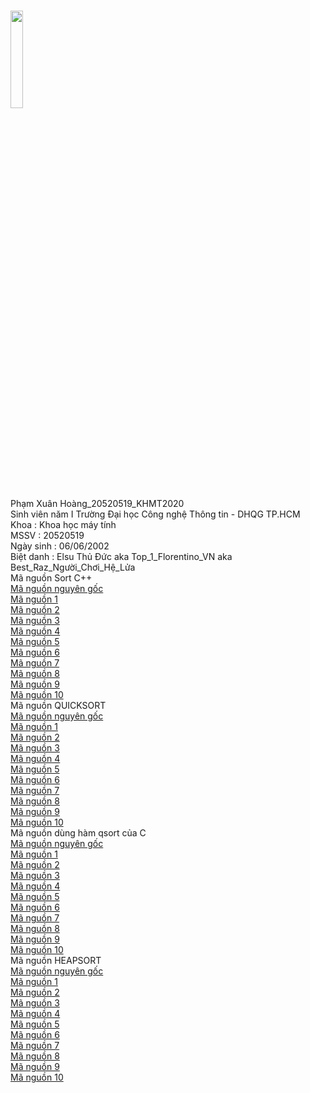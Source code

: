 <a href="https://goldenspring6622.github.io"></a> <br>
<img src="https://kenh14cdn.com/thumb_w/620/2016/14052494-1791255737752859-1715820519-n-1474280623162.jpg" width="20%" height="20%"><br>
Phạm Xuân Hoàng_20520519_KHMT2020 <br>
Sinh viên năm I Trường Đại học Công nghệ Thông tin - DHQG TP.HCM <br>
Khoa : Khoa học máy tính  <br>
MSSV : 20520519<br>
Ngày sinh : 06/06/2002 <br>
Biệt danh : Elsu Thủ Đức aka Top_1_Florentino_VN aka Best_Raz_Người_Chơi_Hệ_Lửa<br>
Mã nguồn Sort C++ <br>
<a href="Mã nguồn/Sort(C++).cpp">Mã nguồn nguyên gốc</a><br>
<a href="Dữ liệu thử nghiệm/Sort(C++)/sort1.cpp">Mã nguồn 1</a><br>
<a href="Dữ liệu thử nghiệm/Sort(C++)/sort2.cpp">Mã nguồn 2</a><br>
<a href="Dữ liệu thử nghiệm/Sort(C++)/sort3.cpp">Mã nguồn 3</a><br>
<a href="Dữ liệu thử nghiệm/Sort(C++)/sort4.cpp">Mã nguồn 4</a><br>
<a href="Dữ liệu thử nghiệm/Sort(C++)/sort5.cpp">Mã nguồn 5</a><br>
<a href="Dữ liệu thử nghiệm/Sort(C++)/sort6.cpp">Mã nguồn 6</a><br>
<a href="Dữ liệu thử nghiệm/Sort(C++)/sort7.cpp">Mã nguồn 7</a><br>
<a href="Dữ liệu thử nghiệm/Sort(C++)/sort8.cpp">Mã nguồn 8</a><br>
<a href="Dữ liệu thử nghiệm/Sort(C++)/sort9.cpp">Mã nguồn 9</a><br>
<a href="Dữ liệu thử nghiệm/Sort(C++)/sort10.cpp">Mã nguồn 10</a><br>
Mã nguồn QUICKSORT<br>
<a href="Mã nguồn/QuickSort.cpp">Mã nguồn nguyên gốc</a><br>
<a href="Dữ liệu thử nghiệm/Quicksort/QS1.cpp">Mã nguồn 1</a><br>
<a href="Dữ liệu thử nghiệm/Quicksort/QS2.cpp">Mã nguồn 2</a><br>
<a href="Dữ liệu thử nghiệm/Quicksort/QS3.cpp">Mã nguồn 3</a><br>
<a href="Dữ liệu thử nghiệm/Quicksort/QS4.cpp">Mã nguồn 4</a><br>
<a href="Dữ liệu thử nghiệm/Quicksort/QS5.cpp">Mã nguồn 5</a><br>
<a href="Dữ liệu thử nghiệm/Quicksort/QS6.cpp">Mã nguồn 6</a><br>
<a href="Dữ liệu thử nghiệm/Quicksort/QS7.cpp">Mã nguồn 7</a><br>
<a href="Dữ liệu thử nghiệm/Quicksort/QS8.cpp">Mã nguồn 8</a><br>
<a href="Dữ liệu thử nghiệm/Quicksort/QS9.cpp">Mã nguồn 9</a><br>
<a href="Dữ liệu thử nghiệm/Quicksort/QS10.cpp">Mã nguồn 10</a><br>
Mã nguồn dùng hàm qsort của C<br>
<a href="Mã nguồn/qsort.cpp">Mã nguồn nguyên gốc</a><br>
<a href="Dữ liệu thử nghiệm/qsort(C)/qsort1.c">Mã nguồn 1</a><br>
<a href="Dữ liệu thử nghiệm/qsort(C)/qsort2.c">Mã nguồn 2</a><br>
<a href="Dữ liệu thử nghiệm/qsort(C)/qsort3.c">Mã nguồn 3</a><br>
<a href="Dữ liệu thử nghiệm/qsort(C)/qsort4.c">Mã nguồn 4</a><br>
<a href="Dữ liệu thử nghiệm/qsort(C)/qsort5.c">Mã nguồn 5</a><br>
<a href="Dữ liệu thử nghiệm/qsort(C)/qsort6.c">Mã nguồn 6</a><br>
<a href="Dữ liệu thử nghiệm/qsort(C)/qsort7.c">Mã nguồn 7</a><br>
<a href="Dữ liệu thử nghiệm/qsort(C)/qsort8.c">Mã nguồn 8</a><br>
<a href="Dữ liệu thử nghiệm/qsort(C)/qsort9.c">Mã nguồn 9</a><br>
<a href="Dữ liệu thử nghiệm/qsort(C)/qsort10.c">Mã nguồn 10</a><br>
Mã nguồn HEAPSORT<br>
<a href="Mã nguồn/HeapSort.cpp">Mã nguồn nguyên gốc</a><br>
<a href="Dữ liệu thử nghiệm/HeapSort/HS1.cpp">Mã nguồn 1</a><br>
<a href="Dữ liệu thử nghiệm/HeapSort/HS2.cpp">Mã nguồn 2</a><br>
<a href="Dữ liệu thử nghiệm/HeapSort/HS3.cpp">Mã nguồn 3</a><br>
<a href="Dữ liệu thử nghiệm/HeapSort/HS4.cpp">Mã nguồn 4</a><br>
<a href="Dữ liệu thử nghiệm/HeapSort/HS5.cpp">Mã nguồn 5</a><br>
<a href="Dữ liệu thử nghiệm/HeapSort/HS6.cpp">Mã nguồn 6</a><br>
<a href="Dữ liệu thử nghiệm/HeapSort/HS7.cpp">Mã nguồn 7</a><br>
<a href="Dữ liệu thử nghiệm/HeapSort/HS8.cpp">Mã nguồn 8</a><br>
<a href="Dữ liệu thử nghiệm/HeapSort/HS9.cpp">Mã nguồn 9</a><br>
<a href="Dữ liệu thử nghiệm/HeapSort/HS10.cpp">Mã nguồn 10</a><br>
